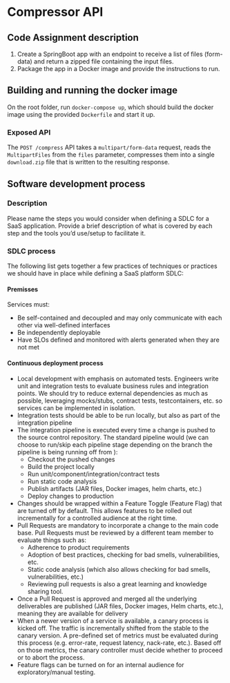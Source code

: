 # Compressor API

## Code Assignment description

1. Create a SpringBoot app with an endpoint to receive a list of files (form-data) and
   return a zipped file containing the input files.
2. Package the app in a Docker image and provide the instructions to run.

## Building and running the docker image

On the root folder, run `docker-compose up`, which should build the docker image using the provided `Dockerfile` and
start it up.

### Exposed API

The `POST /compress` API takes a `multipart/form-data` request, reads the `MultipartFiles` from the `files` parameter,
compresses them into a single `download.zip` file that is written to the resulting response.

## Software development process

### Description

Please name the steps you would consider when defining a SDLC for a SaaS application.
Provide a brief description of what is covered by each step and the tools you’d use/setup to
facilitate it.

### SDLC process

The following list gets together a few practices of techniques or practices we should have in place while defining a
SaaS platform SDLC:

#### Premisses

Services must:

- Be self-contained and decoupled and may only communicate with each other via well-defined interfaces
- Be independently deployable
- Have SLOs defined and monitored with alerts generated when they are not met

#### Continuous deployment process

- Local development with emphasis on automated tests. Engineers write unit and integration tests to evaluate business
  rules and integration points. We should try to reduce external dependencies as much as possible, leveraging
  mocks/stubs, contract tests, testcontainers, etc. so services can be implemented in isolation.
- Integration tests should be able to be run locally, but also as part of the integration pipeline
- The integration pipeline is executed every time a change is pushed to the source control repository. The standard
  pipeline would (we can choose to run/skip each pipeline stage depending on the branch the pipeline is being running
  off from ):
    - Checkout the pushed changes
    - Build the project locally
    - Run unit/component/integration/contract tests
    - Run static code analysis
    - Publish artifacts (JAR files, Docker images, helm charts, etc.)
    - Deploy changes to production
- Changes should be wrapped within a Feature Toggle (Feature Flag) that are turned off by default. This allows features
  to be rolled out incrementally for a controlled audience at the right time.
- Pull Requests are mandatory to incorporate a change to the main code base. Pull Requests must be reviewed by a
  different team member to evaluate things such as:
    - Adherence to product requirements
    - Adoption of best practices, checking for bad smells, vulnerabilities, etc.
    - Static code analysis (which also allows checking for bad smells, vulnerabilities, etc.)
    - Reviewing pull requests is also a great learning and knowledge sharing tool.
- Once a Pull Request is approved and merged all the underlying deliverables are published (JAR files, Docker images,
  Helm charts, etc.), meaning they are available for delivery
- When a newer version of a service is available, a canary process is kicked off. The traffic is incrementally shifted
  from the stable to the canary version. A pre-defined set of metrics must be evaluated during this process (e.g.
  error-rate, request latency, nack-rate, etc.). Based off on those metrics, the canary controller must decide whether
  to proceed or to abort the process.
- Feature flags can be turned on for an internal audience for exploratory/manual testing.
